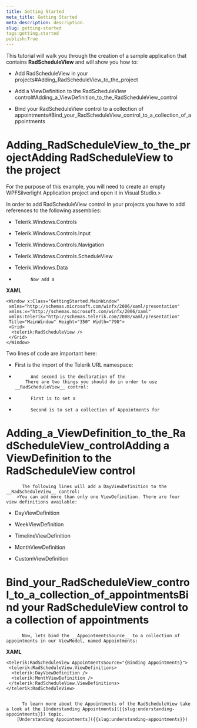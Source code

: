 ```yaml
---
title: Getting Started
meta_title: Getting Started
meta_description: description.
slug: getting-started
tags:getting,started
publish:True
---
```



This tutorial will walk you through the creation of a sample application that contains __RadScheduleView__ and will show you how to:
      

* Add RadScheduleView in your projects#Adding_RadScheduleView_to_the_project

* Add a ViewDefinition to the RadScheduleView control#Adding_a_ViewDefinition_to_the_RadScheduleView_control

* Bind your RadScheduleView control to a collection of appointments#Bind_your_RadScheduleView_control_to_a_collection_of_appointments



# Adding_RadScheduleView_to_the_projectAdding RadScheduleView to the project

For the purpose of this example, you will need to create an empty WPFSilverlight Application project and open it in Visual Studio.>

In order to add RadScheduleView control in your projects you have to add references to the following assemblies:

* Telerik.Windows.Controls

* Telerik.Windows.Controls.Input

* Telerik.Windows.Controls.Navigation 

* Telerik.Windows.Controls.ScheduleView

* Telerik.Windows.Data

* 
            Now add a 


 __XAML__
    


	<Window x:Class="GettingStarted.MainWindow"         
	 xmlns="http://schemas.microsoft.com/winfx/2006/xaml/presentation"         
	 xmlns:x="http://schemas.microsoft.com/winfx/2006/xaml"         
	 xmlns:telerik="http://schemas.telerik.com/2008/xaml/presentation"         
	 Title="MainWindow" Height="350" Width="790">     
	 <Grid>           
	  <telerik:RadScheduleView />     
	 </Grid>
	</Window>

Two lines of code are important here:

* First is the import of the Telerik URL namespace:
          

* 
            And second is the declaration of the 
          There are two things you should do in order to use __RadScheduleView__ control:
        

* 
            First is to set a 

* 
            Second is to set a collection of Appointments for 

# Adding_a_ViewDefinition_to_the_RadScheduleView_controlAdding a ViewDefinition to the RadScheduleView control
          The following lines will add a DayViewDefinition to the __RadScheduleView__ control:
        >You can add more than only one ViewDefinition. There are four view definitions available:

* DayViewDefinition

* WeekViewDefinition

* TimelineViewDefinition

* MonthViewDefinition

* CustomViewDefinition

# Bind_your_RadScheduleView_control_to_a_collection_of_appointmentsBind your RadScheduleView control to a collection of appointments
          Now, lets bind the __AppointmentsSource__ to a collection of appointments in our ViewModel, named Appointments:
        


 __XAML__
    


	<telerik:RadScheduleView AppointmentsSource="{Binding Appointments}">             
	 <telerik:RadScheduleView.ViewDefinitions>                  
	  <telerik:DayViewDefinition />                  
	  <telerik:MonthViewDefinition />             
	 </telerik:RadScheduleView.ViewDefinitions>
	</telerik:RadScheduleView>


          To learn more about the Appointments of the RadScheduleView take a look at the [Understanding Appointments]({{slug:understanding-appointments}}) topic.
        [Understanding Appointments]({{slug:understanding-appointments}})
